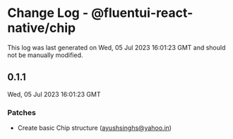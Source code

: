 # Change Log - @fluentui-react-native/chip

This log was last generated on Wed, 05 Jul 2023 16:01:23 GMT and should not be manually modified.

<!-- Start content -->

## 0.1.1

Wed, 05 Jul 2023 16:01:23 GMT

### Patches

- Create basic Chip structure (ayushsinghs@yahoo.in)
